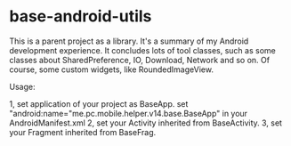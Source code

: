 base-android-utils
==================

This is a parent project as a library. It's a summary of my Android development experience. It concludes lots of tool classes, such as some classes about SharedPreference, IO, Download, Network and so on. Of course, some custom widgets, like RoundedImageView.

Usage:

1, set application of your project as BaseApp. set "android:name="me.pc.mobile.helper.v14.base.BaseApp" in your AndroidManifest.xml
2, set your Activity inherited from BaseActivity.
3, set your Fragment inherited from BaseFrag.
